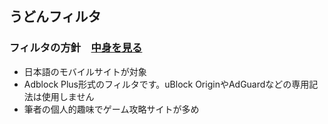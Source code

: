 ## うどんフィルタ　
### フィルタの方針　[中身を見る](https://github.com/mikadukiken/AdBlock-Filters/raw/master/UdonFilter.txt)
- 日本語のモバイルサイトが対象
- Adblock Plus形式のフィルタです。uBlock OriginやAdGuardなどの専用記法は使用しません
- 筆者の個人的趣味でゲーム攻略サイトが多め
